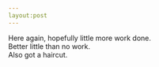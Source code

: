 ```yaml
---
layout:post
---
```



Here again, hopefully little more work done.  
Better little than no work.  
Also got a haircut.  